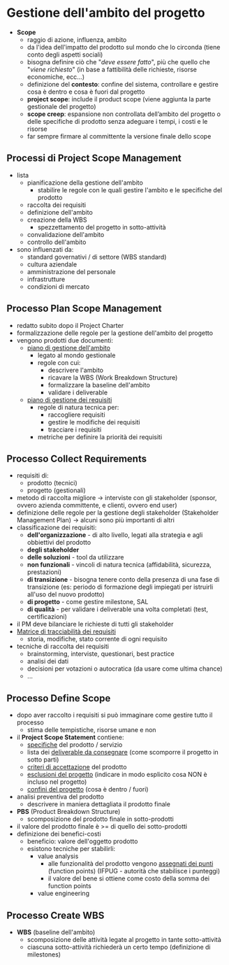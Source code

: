 # Gestione dell'ambito del progetto

- **Scope**
  - raggio di azione, influenza, ambito
  - da l'idea dell'impatto del prodotto sul mondo che lo circonda (tiene conto degli aspetti sociali)
  - bisogna definire ciò che "*deve essere fatto*", più che quello che "*viene richiesto*" (in base a fattibilità delle richieste, risorse economiche, ecc...)
  - definizione del **contesto**: confine del sistema, controllare e gestire cosa è dentro e cosa è fuori dal progetto
  - **project scope**: include il product scope (viene aggiunta la parte gestionale del progetto)
  - **scope creep**: espansione non controllata dell’ambito del progetto o delle specifiche di prodotto senza adeguare i tempi, i costi e le risorse
  - far sempre firmare al committente la versione finale dello scope

## Processi di Project Scope Management

- lista
  - pianificazione della gestione dell'ambito
    - stabilire le regole con le quali gestire l'ambito e le specifiche del prodotto
  - raccolta dei requisiti
  - definizione dell'ambito
  - creazione della WBS
    - spezzettamento del progetto in sotto-attività
  - convalidazione dell'ambito
  - controllo dell'ambito
- sono influenzati da:
  - standard governativi / di settore (WBS standard)
  - cultura aziendale
  - amministrazione del personale
  - infrastrutture
  - condizioni di mercato

## Processo Plan Scope Management

- redatto subito dopo il Project Charter
- formalizzazione delle regole per la gestione dell'ambito del progetto
- vengono prodotti due documenti:
  - <u>piano di gestione dell'ambito</u>
    - legato al mondo gestionale
    - regole con cui:
      - descrivere l'ambito
      - ricavare la WBS (Work Breakdown Structure)
      - formalizzare la baseline dell'ambito
      - validare i deliverable
  - <u>piano di gestione dei requisiti</u>
    - regole di natura tecnica per:
      - raccogliere requisiti
      - gestire le modifiche dei requisiti
      - tracciare i requisiti
    - metriche per definire la priorità dei requisiti

## Processo Collect Requirements

- requisiti di:
  - prodotto (tecnici)
  - progetto (gestionali)
- metodo di raccolta migliore -> interviste con gli stakeholder (sponsor, ovvero azienda committente, e clienti, ovvero end user)
- definizione delle regole per la gestione degli stakeholder (Stakeholder Management Plan) -> alcuni sono più importanti di altri
- classificazione dei requisiti:
  - **dell'organizzazione** - di alto livello, legati alla strategia e agli obbiettivi del prodotto
  - **degli stakeholder**
  - **delle soluzioni** - tool da utilizzare
  - **non funzionali** - vincoli di natura tecnica (affidabilità, sicurezza, prestazioni)
  - **di transizione** - bisogna tenere conto della presenza di una fase di transizione (es: periodo di formazione degli impiegati per istruirli all'uso del nuovo prodotto)
  - **di progetto** - come gestire milestone, SAL
  - **di qualità** - per validare i deliverable una volta completati (test, certificazioni)
- il PM deve bilanciare le richieste di tutti gli stakeholder
- <u>Matrice di tracciabilità dei requisiti</u>
  - storia, modifiche, stato corrente di ogni requisito
- tecniche di raccolta dei requisiti
  - brainstorming, interviste, questionari, best practice
  - analisi dei dati
  - decisioni per votazioni o autocratica (da usare come ultima chance)
  - ...

## Processo Define Scope

- dopo aver raccolto i requisiti si può immaginare come gestire tutto il processo
  - stima delle tempistiche, risorse umane e non
- il **Project Scope Statement** contiene:
  - <u>specifiche</u> del prodotto / servizio
  - lista dei <u>deliverable da consegnare</u> (come scomporre il progetto in sotto parti)
  - <u>criteri di accettazione</u> del prodotto
  - <u>esclusioni del progetto</u> (indicare in modo esplicito cosa NON è incluso nel progetto)
  - <u>confini del progetto</u> (cosa è dentro / fuori)
- analisi preventiva del prodotto
  - descrivere in maniera dettagliata il prodotto finale
- **PBS** (Product Breakdown Structure)
  - scomposizione del prodotto finale in sotto-prodotti
- il valore del prodotto finale è >= di quello dei sotto-prodotti
- definizione dei benefici-costi
  - beneficio: valore dell'oggetto prodotto
  - esistono tecniche per stabilirli:
    - value analysis
      - alle funzionalità del prodotto vengono <u>assegnati dei punti</u> (function points) (IFPUG - autorità che stabilisce i punteggi)
      - il valore del bene si ottiene come costo della somma dei function points
    - value engineering

## Processo Create WBS

- **WBS** (baseline dell'ambito)
  - scomposizione delle attività legate al progetto in tante sotto-attività
  - ciascuna sotto-attività richiederà un certo tempo (definizione di milestones)